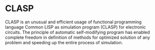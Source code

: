 # CLASP

CLASP is an unusual and efficient usage of functional programming language Common LISP as simulation program (CLASP) for electronic circuits. The principle of automatic self-modifying program has enabled complete freedom in definition of methods for optimized solution of any problem and speeding up the entire process of simulation. 